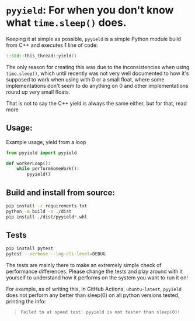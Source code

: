 # `pyyield`: For when you don't know what `time.sleep()` does.

Keeping it at simple as possible, `pyyield` is a simple Python module build from C++ and executes 1 line of code:
``` cpp
::std::this_thread::yield()
```
The only reason for creating this was due to the inconsistencies when using `time.sleep()`,  which until recently was not very well documented to how it's supposed to work when using with 0 or a small float, where some implementations don't seem to do anything on 0 and other implementations round up very small floats.

That is not to say the C++ yield is always the same either, but for that, read more

## Usage:

Example usage, yield from a loop
``` python
from pyyield import pyyield

def workerLoop():
    while performSomeWork():
        pyyield()

```
## Build and install from source:

``` bash
pip install -r requirements.txt
python -m build -o ./dist
pip install ./dist/pyyield*.whl
```

## Tests
``` bash
pip install pytest        
pytest --verbose --log-cli-level=DEBUG
```
The tests are mainly there to make an extremely simple check of performance differences. Please change the tests and play around with it yourself to understand how it performs on the system you want to run it on!

For example, as of writing this, in GitHub Actions, `ubuntu-latest`, `pyyield` does not perform any better than sleep(0) on all python versions tested, printing the info:

>``
>Failed to at speed test: pyyield is not faster than sleep(0)!
>``
